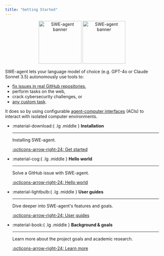 ```yaml
---
title: "Getting Started"
---
```


<div style="text-align: center;">
    <img class="light-mode-only" src="assets/readme_assets/swe-agent-banner-light.svg" alt="SWE-agent banner" style="height: 10em;">
    <img class="dark-mode-only" src="assets/readme_assets/swe-agent-banner-dark.svg" alt="SWE-agent banner" style="height: 10em;">
</div>

SWE-agent lets your language model of choice (e.g. GPT-4o or Claude Sonnet 3.5) autonomously use tools to:

* [fix issues in real GitHub repositories](usage/hello_world.md),
* perform tasks on the web,
* crack cybersecurity challenges, or
* [any custom task](usage/coding_challenges.md).

It does so by using configurable [agent-computer interfaces](https://arxiv.org/abs/2405.15793) (ACIs) to interact with isolated computer environments.

<div class="grid cards" markdown>



-   :material-download:{ .lg .middle } __Installation__

    ---

    Installing SWE-agent.

    [:octicons-arrow-right-24: Get started](installation/index.md)


-   :material-cog:{ .lg .middle } __Hello world__

    ---

    Solve a GitHub issue with SWE-agent.

    [:octicons-arrow-right-24: Hello world](usage/hello_world.md)


-   :material-lightbulb:{ .lg .middle } __User guides__

    ---

    Dive deeper into SWE-agent's features and goals.

    [:octicons-arrow-right-24: User guides](usage/index.md)


-   :material-book:{ .lg .middle } __Background & goals__

    ---

    Learn more about the project goals and academic research.

    [:octicons-arrow-right-24: Learn more](background/index.md)

</div>
